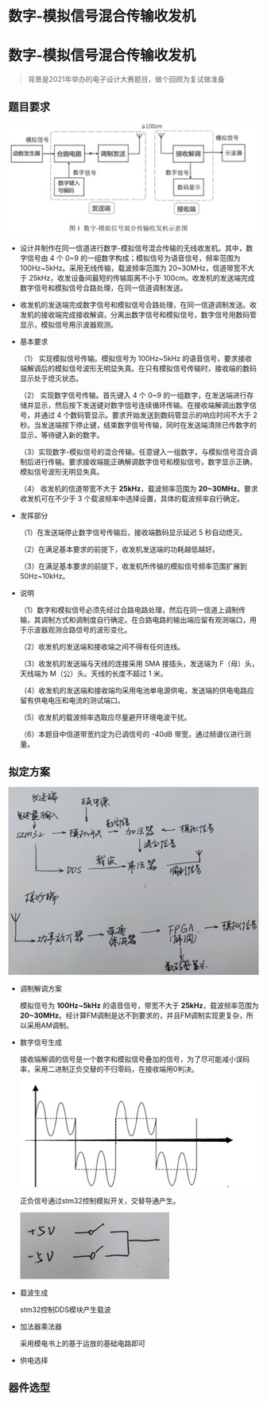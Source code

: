 # 数字-模拟信号混合传输收发机


# 数字-模拟信号混合传输收发机

> 背景是2021年举办的电子设计大赛题目，做个回顾为复试做准备

## 题目要求

![image-20230308185725115](/image/electronicDesign/image-20230308185725115.png)

- 设计并制作在同一信道进行数字-模拟信号混合传输的无线收发机。其中，数字信号由 4 个 0~9 的一组数字构成；模拟信号为语音信号，频率范围为100Hz~5kHz。采用无线传输，载波频率范围为 20~30MHz，信道带宽不大于 25kHz，收发设备间最短的传输距离不小于 100cm。收发机的发送端完成数字信号和模拟信号合路处理，在同一信道调制发送。

- 收发机的发送端完成数字信号和模拟信号合路处理，在同一信道调制发送。收发机的接收端完成接收解调，分离出数字信号和模拟信号，数字信号用数码管显示，模拟信号用示波器观测。

- 基本要求

  （1） 实现模拟信号传输。模拟信号为 100Hz~5kHz 的语音信号，要求接收端解调后的模拟信号波形无明显失真。在只有模拟信号传输时，接收端的数码显示处于熄灭状态。

  （2） 实现数字信号传输。首先键入 4 个 0~9 的一组数字，在发送端进行存储并显示，然后按下发送键对数字信号连续循环传输。在接收端解调出数字信号，并通过 4 个数码管显示。要求开始发送到数码管显示的响应时间不大于 2 秒。当发送端按下停止键，结束数字信号传输，同时在发送端清除已传数字的显示，等待键入新的数字。

  （3）实现数字-模拟信号的混合传输。任意键入一组数字，与模拟信号混合调制后进行传输。要求接收端能正确解调数字信号和模拟信号，数字显示正确，模拟信号波形无明显失真。

  （4） 收发机的信道带宽不大于 **25kHz**，载波频率范围为 **20~30MHz**。要求收发机可在不少于 3 个载波频率中选择设置，具体的载波频率自行确定。

- 发挥部分

  （1）在发送端停止数字信号传输后，接收端数码显示延迟 5 秒自动熄灭。

  （2）在满足基本要求的前提下，收发机发送端的功耗越低越好。

  （3）在满足基本要求的前提下，收发机所传输的模拟信号频率范围扩展到50Hz~10kHz。

- 说明

  （1）数字和模拟信号必须先经过合路电路处理，然后在同一信道上调制传输，其调制方式和调制度自行确定。在合路电路的输出端应留有观测端口，用于示波器观测合路信号的波形变化。

  （2）收发机的发送端和接收端之间不得有任何连线。

  （3）收发机的发送端与天线的连接采用 SMA 接插头，发送端为 F（母）头，天线端为 M（公）头。天线的长度不超过 1 米。

  （4）收发机的发送端和接收端均采用电池单电源供电，发送端的供电电路应留有供电电压和电流的测试端口。

  （5）收发机的载波频率选取应尽量避开环境电波干扰。

  （6）本题目中信道带宽约定为已调信号的 -40dB 带宽，通过频谱仪进行测量。

## 拟定方案

![image-20230308200938611](/image/electronicDesign/image-20230308200938611.png)

- 调制解调方案

  模拟信号为 **100Hz~5kHz** 的语音信号，带宽不大于 **25kHz**，载波频率范围为 **20~30MHz**。经计算FM调制是达不到要求的，并且FM调制实现更复杂，所以采用AM调制。

- 数字信号生成

  接收端解调的信号是一个数字和模拟信号叠加的信号，为了尽可能减小误码率，采用二进制正负交替的不归零码，在接收端用0判决。

  ![image-20230308202305066](/image/electronicDesign/image-20230308202305066.png)

  正负信号通过stm32控制模拟开关，交替导通产生。

  ![image-20230308203030653](/image/electronicDesign/image-20230308203030653.png)



- 载波生成

  stm32控制DDS模块产生载波
  
- 加法器乘法器

  采用模电书上的基于运放的基础电路即可

- 供电选择

  

## 器件选型




